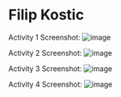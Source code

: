 # Filip Kostic

Activity 1 Screenshot:
![image](https://github.com/coskos-ops/ECE444-F2023-Assignment1/assets/7282496/199bf591-319d-4528-b723-28e0fcf63e6d)

Activity 2 Screenshot:
![image](https://github.com/coskos-ops/ECE444-F2023-Assignment1/assets/7282496/80facab4-bc5e-4440-91c0-332b97c748bd)

Activity 3 Screenshot:
![image](https://github.com/coskos-ops/ECE444-F2023-Assignment1/assets/7282496/8b3184bf-f424-44df-81f7-2e4453afc247)

Activity 4 Screenshot:
![image](https://github.com/coskos-ops/ECE444-F2023-Assignment1/assets/7282496/d58f0f63-3aef-45eb-9434-bffe57ae20ba)




